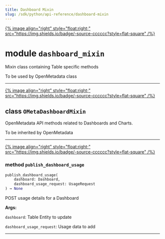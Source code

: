 ```yaml
---
title: Dashboard Mixin
slug: /sdk/python/api-reference/dashboard-mixin
---
```




[{% image align="right" style="float:right;" src="https://img.shields.io/badge/-source-cccccc?style=flat-square" /%}](https://github.com/open-metadata/OpenMetadata/tree/main/ingestion/src/metadata/ingestion/ometa/mixins/dashboard_mixin.py#L0")

# module `dashboard_mixin`
Mixin class containing Table specific methods 

To be used by OpenMetadata class 



---

[{% image align="right" style="float:right;" src="https://img.shields.io/badge/-source-cccccc?style=flat-square" /%}](https://github.com/open-metadata/OpenMetadata/tree/main/ingestion/src/metadata/ingestion/ometa/mixins/dashboard_mixin.py#L25")

## class `OMetaDashboardMixin`
OpenMetadata API methods related to Dashboards and Charts. 

To be inherited by OpenMetadata 




---

[{% image align="right" style="float:right;" src="https://img.shields.io/badge/-source-cccccc?style=flat-square" /%}](https://github.com/open-metadata/OpenMetadata/tree/main/ingestion/src/metadata/ingestion/ometa/mixins/dashboard_mixin.py#L34")

### method `publish_dashboard_usage`

```python
publish_dashboard_usage(
    dashboard: Dashboard,
    dashboard_usage_request: UsageRequest
) → None
```

POST usage details for a Dashboard 

**Args:**

`dashboard`: Table Entity to update 

`dashboard_usage_request`: Usage data to add 




---


